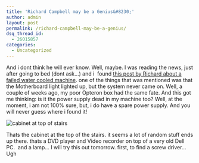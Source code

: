 ```yaml
---
title: 'Richard Campbell may be a Genius&#8230;'
author: admin
layout: post
permalink: /richard-campbell-may-be-a-genius/
dsq_thread_id:
  - 26015857
categories:
  - Uncategorized
---
```

And i dont think he will ever know. Well, maybe. I was reading the news, just after going to bed (dont ask&#8230;) and i&nbsp; found [this post by Richard about a failed water cooled machine][1]. one of the things that was mentioned was that the Motherboard light lighted up, but the system never came on. Well, a couple of weeks ago, my poor Opteron box had the same fate. And this got me thinking: is it the power supply dead in my machine too? Well, at the moment, i am not 100% sure, but, i do have a spare power supply. And you will never guess where i found it!

![cabinet at top of stairs][2]&nbsp;

Thats the cabinet at the top of the stairs. it seems a lot of random stuff ends up there. thats a DVD player and Video recorder on top of a very old Dell PC.&nbsp; and a lamp&#8230; I will try this out tomorrow. first, to find a screw driver&#8230; Ugh

 [1]: http://www.campbellassociates.ca/blog/PermaLink,guid,cb34b8cb-e739-4b74-bd75-c147c1cfc7a7.aspx
 [2]: http://images.lotas-smartman.net/image.ashx?id=f699fe3c-bf64-4eaa-b227-92999ad4019a "cabnet at top of stairs"